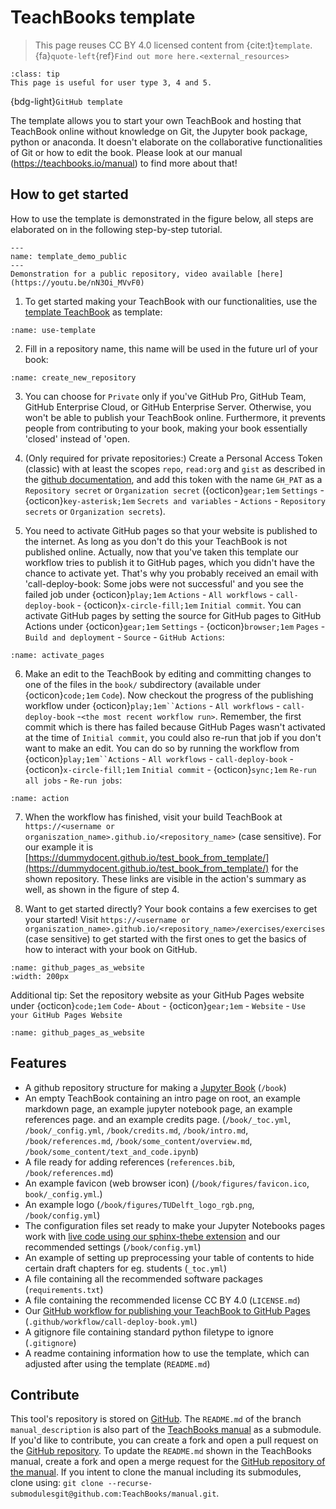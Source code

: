 # TeachBooks template

> This page reuses CC BY 4.0 licensed content from {cite:t}`template`. {fa}`quote-left`{ref}`Find out more here.<external_resources>`

```{admonition} User types
:class: tip
This page is useful for user type 3, 4 and 5.
```

{bdg-light}`GitHub template`

The template allows you to start your own TeachBook and hosting that TeachBook online without knowledge on Git, the Jupyter book package, python or anaconda. It doesn't elaborate on the collaborative functionalities of Git or how to edit the book. Please look at our manual (https://teachbooks.io/manual) to find more about that!

## How to get started

How to use the template is demonstrated in the figure below, all steps are elaborated on in the following step-by-step tutorial.

```{figure} https://github.com/TeachBooks/template_figures/blob/main/teachbooks-template.gif?raw=true
---
name: template_demo_public
---
Demonstration for a public repository, video available [here](https://youtu.be/nN3Oi_MVvF0)
```

1. To get started making your TeachBook with our functionalities, use the [template TeachBook](https://github.com/TeachBooks/main/template) as template:

```{figure} https://github.com/TeachBooks/template_figures/blob/main/use_template.png?raw=true
:name: use-template
```

2. Fill in a repository name, this name will be used in the future url of your book:

```{figure} https://github.com/TeachBooks/template_figures/blob/main/create_new_repository.png?raw=true
:name: create_new_repository
```

3. You can choose for `Private` only if you've GitHub Pro, GitHub Team, GitHub Enterprise Cloud, or GitHub Enterprise Server. Otherwise, you won't be able to publish your TeachBook online. Furthermore, it prevents people from contributing to your book, making your book essentially 'closed' instead of 'open.

4. (Only required for private repositories:) Create a Personal Access Token (classic) with at least the scopes `repo`, `read:org` and `gist` as described in the [github documentation](https://docs.github.com/en/authentication/keeping-your-account-and-data-secure/managing-your-personal-access-tokens), and add this token with the name `GH_PAT` as a `Repository secret` or `Organization secret` ({octicon}`gear;1em` `Settings` - {octicon}`key-asterisk;1em` `Secrets and variables` - `Actions` - `Repository secrets` or `Organization secrets`).

5. You need to activate GitHub pages so that your website is published to the internet. As long as you don't do this your TeachBook is not published online. Actually, now that you've taken this template our workflow tries to publish it to GitHub pages, which you didn't have the chance to activate yet. That's why you probably received an email with 'call-deploy-book: Some jobs were not successful' and you see the failed job under {octicon}`play;1em` `Actions` - `All workflows` -  `call-deploy-book` - {octicon}`x-circle-fill;1em` `Initial commit`. You can activate GitHub pages by setting the source for GitHub pages to GitHub Actions under {octicon}`gear;1em` `Settings` - {octicon}`browser;1em` `Pages` - `Build and deployment` - `Source` - `GitHub Actions`:

```{figure} https://github.com/TeachBooks/template_figures/blob/main/set_up_pages.png?raw=true
:name: activate_pages
```

6. Make an edit to the TeachBook by editing and committing changes to one of the files in the `book/` subdirectory (available under {octicon}`code;1em` `Code`).  Now checkout the progress of the publishing workflow under {octicon}`play;1em``Actions` - `All workflows` -  `call-deploy-book` -`<the most recent workflow run>`. Remember, the first commit which is there has failed because GitHub Pages wasn't activated at the time of `Initial commit`, you could also re-run that job if you don't want to make an edit. You can do so by running the workflow from {octicon}`play;1em``Actions` - `All workflows` -  `call-deploy-book` - {octicon}`x-circle-fill;1em` `Initial commit` - {octicon}`sync;1em` `Re-run all jobs` - `Re-run jobs`:

```{figure} https://github.com/TeachBooks/template_figures/blob/main/action_re-run.jpeg?raw=true
:name: action
```

7. When the workflow has finished, visit your build TeachBook at `https://<username or organiszation_name>.github.io/<repository_name>` (case sensitive). For our example it is [https://dummydocent.github.io/test_book_from_template/](https://dummydocent.github.io/test_book_from_template/) for the shown repository. These links are visible in the action's summary as well, as shown in the figure of step 4.

8. Want to get started directly? Your book contains a few exercises to get your started! Visit `https://<username or organiszation_name>.github.io/<repository_name>/exercises/exercises` (case sensitive) to get started with the first ones to get the basics of how to interact with your book on GitHub.

```{figure} https://github.com/TeachBooks/template_figures/blob/main/exercises.png?raw=true
:name: github_pages_as_website
:width: 200px
```
Additional tip: 
Set the repository website as your GitHub Pages website under {octicon}`code;1em` `Code`- `About` - {octicon}`gear;1em` - `Website` - `Use your GitHub Pages Website`

```{figure} https://github.com/TeachBooks/template_figures/blob/main/use_github_pages_website.png?raw=true
:name: github_pages_as_website
```

## Features
- A github repository structure for making a [Jupyter Book](https://github.com/executablebooks/jupyter-book) (`/book`)
- An empty TeachBook containing an intro page on root, an example markdown page, an example jupyter notebook page, an example references page. and an example credits page. (`/book/_toc.yml`, `/book/_config.yml`, `/book/credits.md`, `/book/intro.md`, `/book/references.md`, `/book/some_content/overview.md`, `/book/some_content/text_and_code.ipynb`)
- A file ready for adding references (`references.bib`, `/book/references.md`)
- An example favicon (web browser icon) (`/book/figures/favicon.ico`, `book/_config.yml`.)
- An example logo (`/book/figures/TUDelft_logo_rgb.png`, `/book/config.yml`)
- The configuration files set ready to make your Jupyter Notebooks pages work with [live code using our sphinx-thebe extension](https://teachbooks.io/manual/features/live_code.html) and our recommended settings (`/book/config.yml`)
- An example of setting up preprocessing your table of contents to hide certain draft chapters for eg. students (`_toc.yml`)
- A file containing all the recommended software packages (`requirements.txt`)
- A file containing the recommended license CC BY 4.0 (`LICENSE.md`)
- Our [GitHub workflow for publishing your TeachBook to GitHub Pages](https://github.com/TeachBooks/deploy-book-workflow) (`.github/workflow/call-deploy-book.yml`)
- A gitignore file containing standard python filetype to ignore (`.gitignore`)
- A readme containing information how to use the template, which can adjusted after using the template (`README.md`)

## Contribute
This tool's repository is stored on [GitHub](https://github.com/TeachBooks/template). The `README.md` of the branch `manual_description` is also part of the [TeachBooks manual](https://teachbooks.io/manual/external/template/README.html) as a submodule. If you'd like to contribute, you can create a fork and open a pull request on the [GitHub repository](https://github.com/TeachBooks/template). To update the `README.md` shown in the TeachBooks manual, create a fork and open a merge request for the [GitHub repository of the manual](https://github.com/TeachBooks/manual). If you intent to clone the manual including its submodules, clone using: `git clone --recurse-submodulesgit@github.com:TeachBooks/manual.git`.
